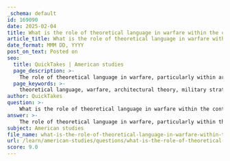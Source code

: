 ```yaml
---
_schema: default
id: 169090
date: 2025-02-04
title: What is the role of theoretical language in warfare within the context of architectural theory?
article_title: What is the role of theoretical language in warfare within the context of architectural theory?
date_format: MMM DD, YYYY
post_on_text: Posted on
seo:
  title: QuickTakes | American studies
  page_description: >-
    The role of theoretical language in warfare, particularly within architectural theory, shapes military strategies, informs urban combat tactics, and raises ethical considerations in the context of contemporary conflicts.
  page_keywords: >-
    theoretical language, warfare, architectural theory, military strategies, urban warfare, spatial interpretation, ethical implications, geopolitical architecture, innovative tactics, built environment
author: QuickTakes
question: >-
    What is the role of theoretical language in warfare within the context of architectural theory?
answer: >-
    The role of theoretical language in warfare, particularly within the context of architectural theory, is multifaceted and significant. Theoretical language serves as a framework for articulating military strategies and operations, drawing from various academic disciplines, including architecture. This integration is particularly relevant in urban warfare, where the built environment plays a crucial role in shaping military tactics and strategies.\n\n1. **Articulation of Military Strategies**: Theoretical language provides the necessary vocabulary and concepts to describe complex military operations. For instance, the Israeli Defense Forces (IDF) have utilized post-modern and critical theory language to frame their military discourse, allowing for a nuanced understanding of urban combat scenarios. This language helps in conceptualizing the relationship between military actions and the architectural context in which they occur.\n\n2. **Influence of Architectural Theory**: Architectural theory informs military strategies by emphasizing the importance of spatial interpretation and the functionality of urban environments. Military-architectural collaboration, as seen in institutions like the Operational Theory Research Institute (OTRI), focuses on integrating contemporary architectural theories into military practices. This collaboration enables military planners to better understand urban landscapes, leading to more effective and adaptable strategies in urban warfare.\n\n3. **Ethical and Political Implications**: Theoretical language also encompasses the ethical considerations surrounding military operations. The moral questions raised by military strategies, particularly their impact on civilian populations and urban infrastructure, are articulated through this language. The humanitarian paradox, where military strategies inadvertently affect humanitarian efforts, is a critical aspect of this discourse.\n\n4. **Geopolitical Architecture**: Theoretical language in warfare extends to the concept of geopolitical architecture, which examines how political and military considerations shape urban design and organization. This includes the construction of barriers and fortifications that reflect power dynamics, influencing both military strategy and civilian life. The Israeli West Bank barrier is a prime example of how theoretical language can describe the intersection of military strategy and architectural design.\n\n5. **Innovative Tactics and Urban Environments**: Theoretical language aids in the development of innovative urban combat strategies, such as those described in Eyal Weizman's work on "walking through walls." This concept illustrates how military tactics can adapt to the complexities of urban environments, emphasizing the need for a theoretical framework that incorporates architectural insights.\n\nIn summary, theoretical language in warfare plays a crucial role in bridging military strategies with architectural theory. It facilitates a deeper understanding of urban environments, informs ethical considerations, and shapes the discourse around military operations, ultimately influencing how conflicts are conducted and understood in contemporary settings.
subject: American studies
file_name: what-is-the-role-of-theoretical-language-in-warfare-within-the-context-of-architectural-theory.md
url: /learn/american-studies/questions/what-is-the-role-of-theoretical-language-in-warfare-within-the-context-of-architectural-theory
score: 9.0
---
```


&nbsp;